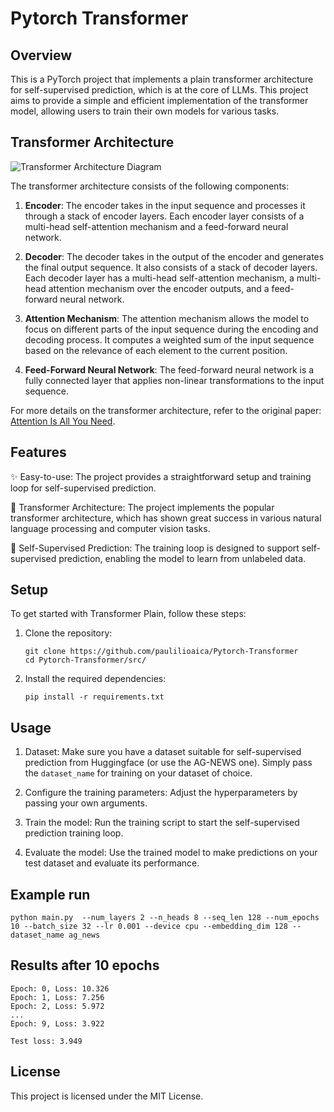 # Pytorch Transformer


## Overview
This is a PyTorch project that implements a plain transformer architecture for self-supervised prediction, which is at the core of LLMs. This project aims to provide a simple and efficient implementation of the transformer model, allowing users to train their own models for various tasks.

## Transformer Architecture

![Transformer Architecture Diagram](https://machinelearningmastery.com/wp-content/uploads/2021/08/attention_research_1-500x1536.png)

 The transformer architecture consists of the following components:

1. **Encoder**: The encoder takes in the input sequence and processes it through a stack of encoder layers. Each encoder layer consists of a multi-head self-attention mechanism and a feed-forward neural network.

2. **Decoder**: The decoder takes in the output of the encoder and generates the final output sequence. It also consists of a stack of decoder layers. Each decoder layer has a multi-head self-attention mechanism, a multi-head attention mechanism over the encoder outputs, and a feed-forward neural network.

3. **Attention Mechanism**: The attention mechanism allows the model to focus on different parts of the input sequence during the encoding and decoding process. It computes a weighted sum of the input sequence based on the relevance of each element to the current position.

4. **Feed-Forward Neural Network**: The feed-forward neural network is a fully connected layer that applies non-linear transformations to the input sequence.



For more details on the transformer architecture, refer to the original paper: [Attention Is All You Need](https://arxiv.org/abs/1706.03762).



## Features

✨ Easy-to-use: The project provides a straightforward setup and training loop for self-supervised prediction.

🧠 Transformer Architecture: The project implements the popular transformer architecture, which has shown great success in various natural language processing and computer vision tasks.

🔀 Self-Supervised Prediction: The training loop is designed to support self-supervised prediction, enabling the model to learn from unlabeled data.

## Setup

To get started with Transformer Plain, follow these steps:

1. Clone the repository:

    ```shell
    git clone https://github.com/paulilioaica/Pytorch-Transformer
    cd Pytorch-Transformer/src/

    ```

2. Install the required dependencies:

    ```shell
    pip install -r requirements.txt
    ```

## Usage

1. Dataset: Make sure you have a dataset suitable for self-supervised prediction from Huggingface (or use the AG-NEWS one). Simply pass the `dataset_name` for training on your dataset of choice.

2. Configure the training parameters: Adjust the hyperparameters by passing your own arguments.

3. Train the model: Run the training script to start the self-supervised prediction training loop.

4. Evaluate the model: Use the trained model to make predictions on your test dataset and evaluate its performance.

## Example run
```
python main.py  --num_layers 2 --n_heads 8 --seq_len 128 --num_epochs 10 --batch_size 32 --lr 0.001 --device cpu --embedding_dim 128 --dataset_name ag_news
```

## Results after 10 epochs
```
Epoch: 0, Loss: 10.326
Epoch: 1, Loss: 7.256
Epoch: 2, Loss: 5.972
...
Epoch: 9, Loss: 3.922

Test loss: 3.949
```

## License

This project is licensed under the MIT License. 
